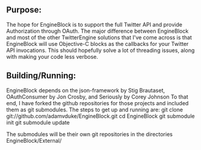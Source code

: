 Purpose:
--------

The hope for EngineBlock is to support the full Twitter API and provide Authorization
through OAuth. The major difference between EngineBlock and most of the other TwitterEngine
solutions that I've come across is that EngineBlock will use Objective-C blocks as the callbacks
for your Twitter API invocations. This should hopefully solve a lot of threading issues, along with
making your code less verbose.

Building/Running:
-----------------

EngineBlock depends on the json-framework by Stig Brautaset, OAuthConsumer by Jon Crosby, and Seriously by Corey Johnson
To that end, I have forked the github repositories for those projects and included them as git submodules.
The steps to get up and running are:
     git clone git://github.com/adamvduke/EngineBlock.git
     cd EngineBlock
     git submodule init
     git submodule update

The submodules will be their own git repositories in the directories EngineBlock/External/